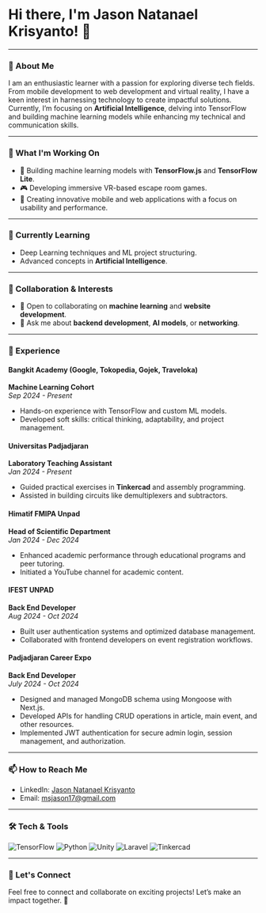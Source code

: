 # Hi there, I'm Jason Natanael Krisyanto! 👋

---

### 🌟 About Me

I am an enthusiastic learner with a passion for exploring diverse tech fields. From mobile development to web development and virtual reality, I have a keen interest in harnessing technology to create impactful solutions. Currently, I’m focusing on **Artificial Intelligence**, delving into TensorFlow and building machine learning models while enhancing my technical and communication skills.

---

### 🚀 What I'm Working On

- 🔭 Building machine learning models with **TensorFlow.js** and **TensorFlow Lite**.
- 🎮 Developing immersive VR-based escape room games.
- 📱 Creating innovative mobile and web applications with a focus on usability and performance.

---

### 🌱 Currently Learning

- Deep Learning techniques and ML project structuring.
- Advanced concepts in **Artificial Intelligence**.
<!--- - Subnetting and effective network implementation. -->

---

### 👯 Collaboration & Interests

- 🤝 Open to collaborating on **machine learning** and **website development**.
- 💬 Ask me about **backend development**, **AI models**, or **networking**.

---

### 💼 Experience

#### **Bangkit Academy (Google, Tokopedia, Gojek, Traveloka)**
**Machine Learning Cohort**  
*Sep 2024 - Present*
- Hands-on experience with TensorFlow and custom ML models.
- Developed soft skills: critical thinking, adaptability, and project management.

#### **Universitas Padjadjaran**
**Laboratory Teaching Assistant**  
*Jan 2024 - Present*
- Guided practical exercises in **Tinkercad** and assembly programming.
- Assisted in building circuits like demultiplexers and subtractors.

#### **Himatif FMIPA Unpad**
**Head of Scientific Department**  
*Jan 2024 - Dec 2024*
- Enhanced academic performance through educational programs and peer tutoring.
- Initiated a YouTube channel for academic content.

#### **IFEST UNPAD**
**Back End Developer**  
*Aug 2024 - Oct 2024*
- Built user authentication systems and optimized database management.
- Collaborated with frontend developers on event registration workflows.

#### **Padjadjaran Career Expo**
**Back End Developer**  
*July 2024 - Oct 2024*
- Designed and managed MongoDB schema using Mongoose with Next.js.
- Developed APIs for handling CRUD operations in article, main event, and other resources.
- Implemented JWT authentication for secure admin login, session management, and authorization.

---

### 📫 How to Reach Me

- LinkedIn: [Jason Natanael Krisyanto](https://www.linkedin.com/in/jason-natanael-krisyanto-b667692b9/)
- Email: [msjason17@gmail.com](msjason17@gmail.com)

---

<!--- ### 📊 Stats

![GitHub Stats](https://github-readme-stats.vercel.app/api?username=your-username&show_icons=true&theme=radical)

--- -->

### 🛠️ Tech & Tools

![TensorFlow](https://img.shields.io/badge/TensorFlow-%23FF6F00.svg?style=flat&logo=tensorflow&logoColor=white)
![Python](https://img.shields.io/badge/Python-%233776AB.svg?style=flat&logo=python&logoColor=white)
![Unity](https://img.shields.io/badge/Unity-%23000000.svg?style=flat&logo=unity&logoColor=white)
![Laravel](https://img.shields.io/badge/Laravel-%23FF2D20.svg?style=flat&logo=laravel&logoColor=white)
![Tinkercad](https://img.shields.io/badge/Tinkercad-%23008080.svg?style=flat&logo=autodesk&logoColor=white)

---

### 🎯 Let's Connect

Feel free to connect and collaborate on exciting projects! Let’s make an impact together. 🚀

